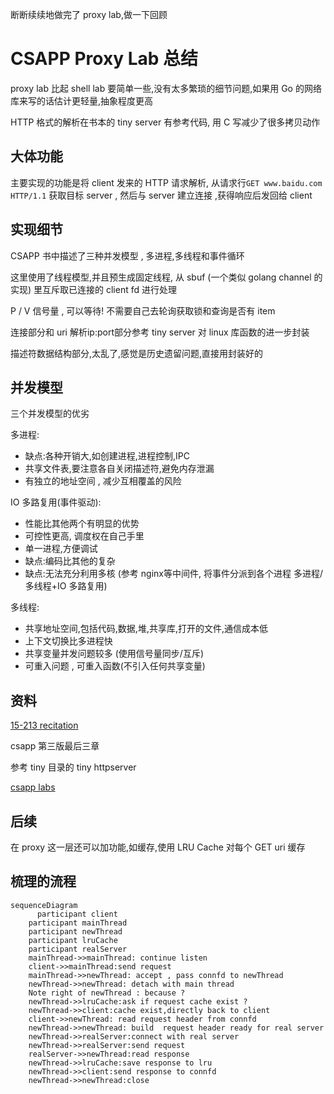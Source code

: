断断续续地做完了 proxy lab,做一下回顾

# CSAPP Proxy Lab 总结

proxy lab 比起 shell lab 要简单一些,没有太多繁琐的细节问题,如果用 Go 的网络库来写的话估计更轻量,抽象程度更高

HTTP 格式的解析在书本的 tiny server 有参考代码, 用 C 写减少了很多拷贝动作

## 大体功能

主要实现的功能是将 client 发来的 HTTP 请求解析, 从请求行`GET www.baidu.com HTTP/1.1` 
获取目标 server , 然后与 server 建立连接 ,获得响应后发回给 client



## 实现细节

CSAPP 书中描述了三种并发模型 , 多进程,多线程和事件循环

这里使用了线程模型,并且预生成固定线程, 从 sbuf (一个类似 golang channel 的实现) 里互斥取已连接的 client fd 进行处理

P / V 信号量 , 可以等待! 不需要自己去轮询获取锁和查询是否有 item

连接部分和 uri 解析ip:port部分参考 tiny server 对 linux 库函数的进一步封装

描述符数据结构部分,太乱了,感觉是历史遗留问题,直接用封装好的

## 并发模型
三个并发模型的优劣

多进程: 

- 缺点:各种开销大,如创建进程,进程控制,IPC
- 共享文件表,要注意各自关闭描述符,避免内存泄漏
- 有独立的地址空间 , 减少互相覆盖的风险

IO 多路复用(事件驱动):

- 性能比其他两个有明显的优势
- 可控性更高, 调度权在自己手里
- 单一进程,方便调试
- 缺点:编码比其他的复杂 
- 缺点:无法充分利用多核 (参考 nginx等中间件, 将事件分派到各个进程 多进程/多线程+IO 多路复用)

多线程:

- 共享地址空间,包括代码,数据,堆,共享库,打开的文件,通信成本低
- 上下文切换比多进程快
- 共享变量并发问题较多 (使用信号量同步/互斥)
- 可重入问题 , 可重入函数(不引入任何共享变量)





## 资料
[15-213 recitation](https://www.youtube.com/watch?v=eQNhD7w7XrY&t=3s)

csapp 第三版最后三章

参考 tiny 目录的 tiny httpserver

[csapp labs](http://csapp.cs.cmu.edu/3e/labs.html)



## 后续

在 proxy 这一层还可以加功能,如缓存,使用 LRU Cache 对每个 GET uri 缓存



## 梳理的流程



```mermaid
sequenceDiagram
	  participant client
    participant mainThread
    participant newThread
    participant lruCache
    participant realServer
    mainThread->>mainThread: continue listen
    client->>mainThread:send request
    mainThread->>newThread: accept , pass connfd to newThread
    newThread->>newThread: detach with main thread
    Note right of newThread : because ?
    newThread->>lruCache:ask if request cache exist ?
    newThread->>client:cache exist,directly back to client
    client->>newThread: read request header from connfd
    newThread->>newThread: build  request header ready for real server
    newThread->>realServer:connect with real server
    newThread->>realServer:send request
    realServer->>newThread:read response
    newThread->>lruCache:save response to lru
    newThread->>client:send response to connfd
    newThread->>newThread:close
    
    
```
